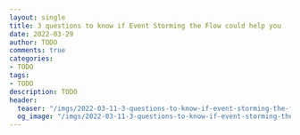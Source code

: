 ```yaml
---
layout: single
title: 3 questions to know if Event Storming the Flow could help you
date: 2022-03-29
author: TODO
comments: true
categories:
- TODO
tags:
- TODO
description: TODO
header:
  teaser: "/imgs/2022-03-11-3-questions-to-know-if-event-storming-the-flow-could-help-you/TODO-teaser.jpg"
  og_image: "/imgs/2022-03-11-3-questions-to-know-if-event-storming-the-flow-could-help-you/TODO-og.jpg"
---
```

